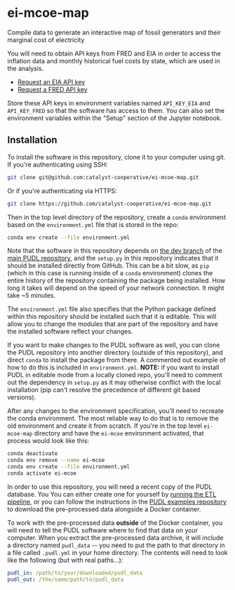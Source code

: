 # ei-mcoe-map
Compile data to generate an interactive map of fossil generators and their marginal cost of electricity

You will need to obtain API keys from FRED and EIA in order to access the inflation data
and monthly historical fuel costs by state, which are used in the analysis.

* [Request an EIA API key](https://www.eia.gov/opendata/register.php)
* [Request a FRED API key](https://fredaccount.stlouisfed.org/login/secure/)

Store these API keys in environment variables named `API_KEY_EIA` and `API_KEY_FRED` so
that the software has access to them. You can also set the environment variables within
the "Setup" section of the Jupyter notebook.

## Installation
To install the software in this repository, clone it to your computer using git. If
you're authenticating using SSH:
```sh
git clone git@github.com:catalyst-cooperative/ei-mcoe-map.git
```
Or if you're authenticating via HTTPS:
```sh
git clone https://github.com/catalyst-cooperative/ei-mcoe-map.git
```

Then in the top level directory of the repository, create a `conda` environment based on
the `environment.yml` file that is stored in the repo:

```sh
conda env create --file environment.yml
```

Note that the software in this repository depends on [the dev
branch](https://github.com/catalyst-cooperative/pudl/tree/dev) of the [main PUDL
repository](https://github.com/catalyst-cooperative/pudl), and the `setup.py` in this
repository indicates that it should be installed directly from GitHub. This can be a bit
slow, as `pip` (which in this case is running inside of a `conda` environment) clones
the entire history of the repository containing the package being installed. How long it
takes will depend on the speed of your network connection. It might take ~5 minutes.

The `environment.yml` file also specifies that the Python package defined within this
repository should be installed such that it is editable.  This will allow you to change
the modules that are part of the repository and have the installed software reflect your
changes.

If you want to make changes to the PUDL software as well, you can clone the PUDL
repository into another directory (outside of this repository), and direct `conda` to
install the package from there. A commented out example of how to do this is included
in `environment.yml`. **NOTE:** if you want to install PUDL in editable mode from a
locally cloned repo, you'll need to comment out the dependency in `setup.py` as it may
otherwise conflict with the local installation (pip can't resolve the precedence of
different git based versions).

After any changes to the environment specification, you'll need to recreate the conda
environment. The most reliable way to do that is to remove the old environment and
create it from scratch. If you're in the top level `ei-mcoe-map` directory and have
the `ei-mcoe` environment activated, that process would look like this:

```sh
conda deactivate
conda env remove --name ei-mcoe
conda env create --file environment.yml
conda activate ei-mcoe
```

In order to use this repository, you will need a recent copy of the PUDL database. You
You can either create one for yourself by [running the ETL
pipeline](https://catalystcoop-pudl.readthedocs.io/en/latest/dev/run_the_etl.html), or
you can follow the instructions in the [PUDL examples
repository](https://github.com/catalyst-cooperative/pudl-examples) to download the
pre-processed data alongside a Docker container.

To work with the pre-processed data **outside** of the Docker container, you will need
to tell the PUDL software where to find that data on your computer. When you extract the
pre-processed data archive, it will include a directory named `pudl_data` -- you need to
put the path to that directory in a file called `.pudl.yml` in your home directory. The
contents will need to look like the following (but with real paths...):

```yml
pudl_in: /path/to/your/downloaded/pudl_data
pudl_out: /the/same/path/to/pudl_data
```
